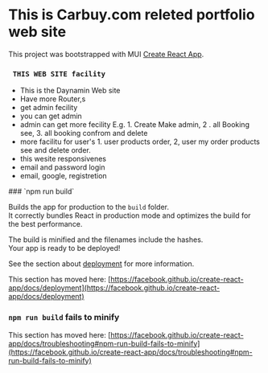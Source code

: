 # This is Carbuy.com releted portfolio web site

This project was bootstrapped with MUI [Create React App](https://car-rileted-web.web.app/).





### ` THIS WEB SITE facility`
<ul>
<li>This is the Daynamin Web site</li>
<li>Have more Router,s </li>
<li> get admin fecility </li>
<li>you can get admin  </li>
<li> admin can get more fecility E.g. 1. Create Make admin, 2 . all Booking see, 3. all booking confrom and delete</li>
<li>more facilitu for user's 1. user products order, 2, user my order products see and delete order. </li>
<li>this wesite responsivenes </li>
<li>email and password login</li>
<li> email, google, registretion </li>


</ul>
### `npm run build`

Builds the app for production to the `build` folder.\
It correctly bundles React in production mode and optimizes the build for the best performance.

The build is minified and the filenames include the hashes.\
Your app is ready to be deployed!

See the section about [deployment](https://facebook.github.io/create-react-app/docs/deployment) for more information.



This section has moved here: [https://facebook.github.io/create-react-app/docs/deployment](https://facebook.github.io/create-react-app/docs/deployment)

### `npm run build` fails to minify

This section has moved here: [https://facebook.github.io/create-react-app/docs/troubleshooting#npm-run-build-fails-to-minify](https://facebook.github.io/create-react-app/docs/troubleshooting#npm-run-build-fails-to-minify)
